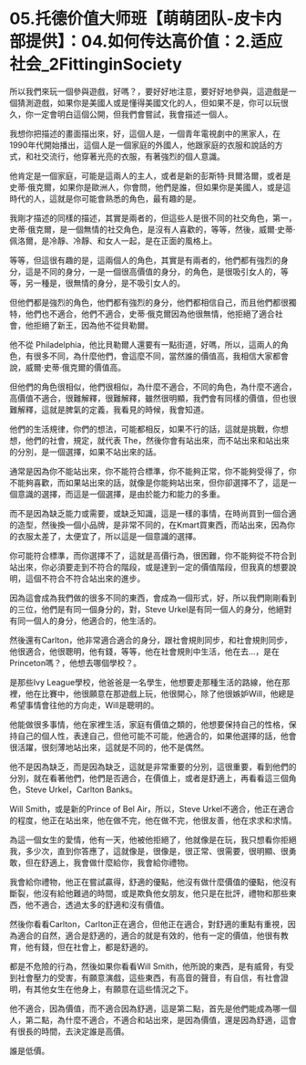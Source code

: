 # 05.托德价值大师班【萌萌团队-皮卡内部提供】：04.如何传达高价值：2.适应社会_2FittinginSociety

所以我們來玩一個參與遊戲，好嗎？，要好好地注意，要好好地參與，這遊戲是一個猜測遊戲，如果你是美國人或是懂得美國文化的人，但如果不是，你可以玩很久，你一定會明白這個公開，但我們會嘗試，我會描述一個人。

我想你把描述的畫面描出來，好，這個人是，一個青年電視劇中的黑家人，在1990年代開始播出，這個人是一個家庭的外國人，他跟家庭的衣服和說話的方式，和社交流行，他穿著光亮的衣服，有著強烈的個人意識。

他肯定是一個家庭，可能是這兩人的主人，或者是新的彭斯特·貝爾洛爾，或者是史蒂·俄克爾，如果你是歐洲人，你會問，他們是誰，但如果你是美國人，或是這時代的人，這就是你可能會熟悉的角色，最有趣的是。

我剛才描述的同樣的描述，其實是兩者的，但這些人是很不同的社交角色，第一，史蒂·俄克爾，是一個無情的社交角色，是沒有人喜歡的，等等，然後，威爾·史蒂·佩洛爾，是冷靜、冷靜、和女人一起，是在正面的風格上。

等等，但這很有趣的是，這兩個人的角色，其實是有兩者的，他們都有強烈的身分，這是不同的身分，一是一個很高價值的身分，的角色，是很吸引女人的，等等，另一種是，很無情的身分，是不吸引女人的。

但他們都是強烈的角色，他們都有強烈的身分，他們都相信自己，而且他們都很獨特，他們也不適合，他們不適合，史蒂·俄克爾因為他很無情，他拒絕了適合社會，他拒絕了新王，因為他不從貝勒爾。

他不從 Philadelphia，他比貝勒爾人還要有一點街道，好嗎，所以，這兩人的角色，有很多不同，為什麼他們，會這麼不同，當然誰的價值高，我相信大家都會說，威爾·史蒂·俄克爾的價值高。

但他們的角色很相似，他們很相似，為什麼不適合，不同的角色，為什麼不適合，高價值不適合，很難解釋，很難解釋，雖然很明顯，我們會有同樣的價值，但也很難解釋，這就是脾氣的定義，我看見的時候，我會知道。

他們的生活規律，你們的想法，可能都相反，如果不行的話，這就是挑戰，你想想，他們的社會，規定，就代表 The，然後你會有站出來，而不站出來和站出來的分別，是一個選擇，如果不站出來的話。

通常是因為你不能站出來，你不能符合標準，你不能夠正常，你不能夠受得了，你不能夠喜歡，而如果站出來的話，就像是你能夠站出來，但你卻選擇不了，這是一個意識的選擇，而這是一個選擇，是由於能力和能力的多重。

而不是因為缺乏能力或需要，或缺乏知識，這是一樣的事情，在時尚買到一個合適的造型，然後換一個小品牌，是非常不同的，在Kmart買東西，而站出來，因為你的衣服太差了，太便宜了，所以這是一個意識的選擇。

你可能符合標準，而你選擇不了，這就是高價行為，很困難，你不能夠從不符合到站出來，你必須要走到不符合的階段，或是達到一定的價值階段，但我真的想要說明，這個不符合不符合站出來的進步。

因為這會成為我們做的很多不同的東西，會成為一個形式，好，所以我們剛剛看到的三位，他們是有同一個身分的，對，Steve Urkel是有同一個人的身分，他絕對有同一個人的身分，他適合的，他生活的。

然後還有Carlton，他非常適合適合的身分，跟社會規則同步，和社會規則同步，他很適合，他很聰明，他有錢，等等，他在社會規則中生活，他在去…，是在Princeton嗎？，他想去哪個學校？。

是那些Ivy League學校，他爸爸是一名學生，他想要走那種生活的路線，他在那裡，他在比賽中，他很願意在那遊戲上玩，他很開心，除了他很嫉妒Will，他總是希望事情會往他的方向走，Will是聰明的。

他能做很多事情，他在家裡生活，家庭有價值之類的，他想要保持自己的性格，保持自己的個人性，表達自己，但他可能不可能，他適合的，如果他選擇的話，他會很活躍，很刻薄地站出來，這就是不同的，他不是偶然。

他不是因為缺乏，而是因為缺乏，這就是非常重要的分別，這很重要，看到他們的分別，就在看著他們，他們是否適合，在價值上，或者是舒適上，再看看這三個角色，Steve Urkel，Carlton Banks。

Will Smith，或是新的Prince of Bel Air，所以，Steve Urkel不適合，他正在適合的程度，他正在站出來，他在做不完，他在做不完，他很友善，他在求求和求情。

為這一個女生的愛情，他有一天，他被他拒絕了，他就像是在玩，我只想看你拒絕我，多少次，直到你答應了，這就像是，很像是，很正常、很需要，很明顯、很勇敢，但在舒適上，我會做什麼給你，我會給你禮物。

我會給你禮物，他正在嘗試贏得，舒適的優點，他沒有做什麼價值的優點，他沒有斷裂，他沒有給他難過的時間，或是欺負他女朋友，他只是在批評，禮物和那些東西，他不適合，透過太多的舒適和沒有價值。

然後你看看Carlton，Carlton正在適合，但他正在適合，對舒適的重點有重視，因為適合的自然，適合是舒適的，適合的就是有效的，他有一定的價值，他很有教育，他有錢，但在社會上，都是舒適的。

都是不危險的行為，然後如果你看看Will Smith，他所說的東西，是有威脅，有受到社會壓力的受害，有願意演戲，這些東西，有高音的聲音，有自信，有社會證明，有其他女生在他身上，有願意在這些情況之下。

他不適合，因為價值，而不適合因為舒適，這是第二點，首先是他們能成為哪一個人，第二點，為什麼不適合，不適合和站出來，是因為價值，還是因為舒適，這會有很長的時間，去決定誰是高價。

誰是低價。